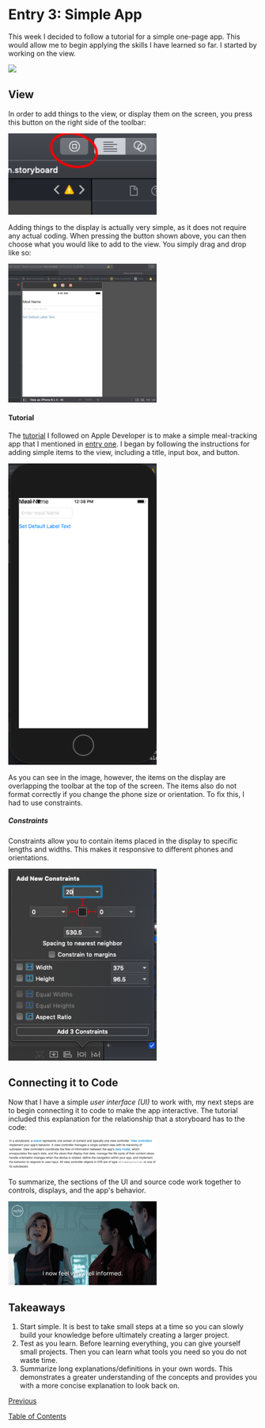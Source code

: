 # Entry 3: Simple App

This week I decided to follow a tutorial for a simple one-page app. This would allow me to begin applying the skills I have learned so far. I started by working on the view.

<img src="../images/03-cat.gif" style="width: 300px;" />

## View

In order to add things to the view, or display them on the screen, you press this button on the right side of the toolbar:

<img src="../images/03-button.png" style="width: 300px;" />

Adding things to the display is actually very simple, as it does not require any actual coding. When pressing the button shown above, you can then choose what you would like to add to the view. You simply drag and drop like so:

<img src="../images/03-addButton.gif" style="width: 300px;" />

#### Tutorial

The [tutorial](https://developer.apple.com/library/archive/referencelibrary/GettingStarted/DevelopiOSAppsSwift/index.html#//apple_ref/doc/uid/TP40015214-CH2-SW1) I followed on Apple Developer is to make a simple meal-tracking app that I mentioned in [entry one](entry01-research.md). I began by following the instructions for adding simple items to the view, including a title, input box, and button.

<img src="../images/03-items.png" style="width: 300px;" />

As you can see in the image, however, the items on the display are overlapping the toolbar at the top of the screen. The items also do not format correctly if you change the phone size or orientation. To fix this, I had to use constraints.

##### Constraints

Constraints allow you to contain items placed in the display to specific lengths and widths. This makes it responsive to different phones and orientations.

<img src="../images/03-constraint.png" style="width: 300px;" />

## Connecting it to Code

Now that I  have a simple _user interface (UI)_ to work with, my next steps are to begin connecting it to code to make the app interactive. The tutorial included this explanation for the relationship that a storyboard has to the code:

<img src="../images/03-storyboard.png" style="width: 300px;" />

To summarize, the sections of the UI and source code work together to controls, displays, and the app's behavior.

<img src="../images/03-info.gif" style="width: 300px;" />

## Takeaways

1. Start simple. It is best to take small steps at a time so you can slowly build your knowledge before ultimately creating a larger project.
2. Test as you learn. Before learning everything, you can give yourself small projects. Then you can learn what tools you need so you do not waste time.
3. Summarize long explanations/definitions in your own words. This demonstrates a greater understanding of the concepts and provides you with a more concise explanation to look back on.

[Previous](entry02-week2.md)

[Table of Contents](../README.md)